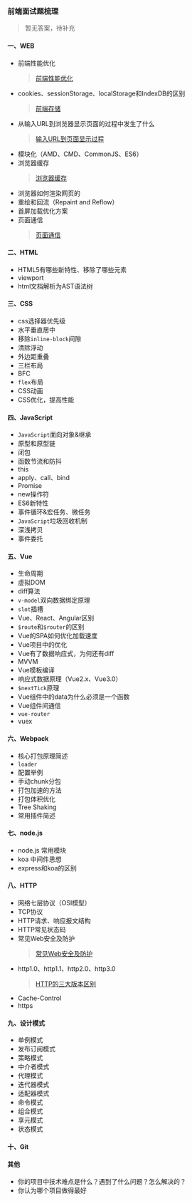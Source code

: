 ### 前端面试题梳理
> 暂无答案，待补充
#### 一、WEB
- 前端性能优化
  > [前端性能优化](https://juejin.cn/post/6953504183030906916)
- cookies、sessionStorage、localStorage和IndexDB的区别
  > [前端存储](https://juejin.cn/post/6953513472562823175)
- 从输入URL到浏览器显示页面的过程中发生了什么
  > [输入URL到页面显示过程](https://juejin.cn/post/6943486084407885831)
- 模块化（AMD、CMD、CommonJS、ES6）
- 浏览器缓存
  > [浏览器缓存](https://juejin.cn/post/6943864220689629198)
- 浏览器如何渲染网页的
- 重绘和回流（Repaint and Reflow）
- 首屏加载优化方案
- 页面通信
  > [页面通信](../JS/页面通信.md)
#### 二、HTML
- HTML5有哪些新特性、移除了哪些元素
- viewport
- html文档解析为AST语法树
#### 三、CSS
- css选择器优先级
- 水平垂直居中
- 移除`inline-block`间隙
- 清除浮动
- 外边距重叠
- 三栏布局
- BFC
- `flex`布局
- CSS动画
- CSS优化，提高性能
#### 四、JavaScript
- `JavaScript`面向对象&继承
- 原型和原型链
- 闭包
- 函数节流和防抖
- this
- apply、call、bind
- Promise
- new操作符
- ES6新特性
- 事件循环&宏任务、微任务
- `JavaScript`垃圾回收机制
- 深浅拷贝
- 事件委托
#### 五、Vue
- 生命周期
- 虚拟DOM
- diff算法
- `v-model`双向数据绑定原理
- `slot`插槽
- Vue、React、Angular区别
- `$route`和`$router`的区别
- Vue的SPA如何优化加载速度
- Vue项目中的优化
- Vue有了数据响应式，为何还有diff
- MVVM
- Vue模板编译
- 响应式数据原理（Vue2.x、Vue3.0）
- `$nextTick`原理
- Vue组件中的data为什么必须是一个函数
- Vue组件间通信
- `vue-router`
- vuex
#### 六、Webpack
- 核心打包原理简述
- `loader`
- 配置举例
- 手动chunk分包
- 打包加速的方法
- 打包体积优化
- Tree Shaking
- 常用插件简述
#### 七、node.js
- node.js 常用模块
- koa 中间件思想
- express和koa的区别
#### 八、HTTP
- 网络七层协议（OSI模型）
- TCP协议
- HTTP请求、响应报文结构
- HTTP常见状态码
- 常见Web安全及防护
  > [常见Web安全及防护](../HTTP/前端常见受攻击方式及解决方法.md)
- http1.0、http1.1、http2.0、http3.0
  > [HTTP的三大版本区别](../HTTP/http3大版本.md)
- Cache-Control
- https
#### 九、设计模式
- 单例模式
- 发布订阅模式
- 策略模式
- 中介者模式
- 代理模式
- 迭代器模式
- 适配器模式
- 命令模式
- 组合模式
- 享元模式
- 状态模式
#### 十、Git
#### 其他
- 你的项目中技术难点是什么？遇到了什么问题？怎么解决的？
- 你认为哪个项目做得最好
